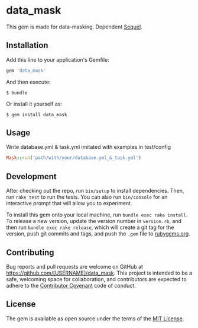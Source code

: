 # data_mask

This gem is made for data-masking. Dependent [Sequel](https://github.com/jeremyevans/sequel).

## Installation

Add this line to your application's Gemfile:

```ruby
gem 'data_mask'
```

And then execute:

    $ bundle

Or install it yourself as:

    $ gem install data_mask

## Usage

Write database.yml & task.yml imitated with examples in test/config

```ruby
Mask::run('path/with/your/database.yml_&_task.yml')
```

## Development

After checking out the repo, run `bin/setup` to install dependencies. Then, run `rake test` to run the tests. You can also run `bin/console` for an interactive prompt that will allow you to experiment.

To install this gem onto your local machine, run `bundle exec rake install`. To release a new version, update the version number in `version.rb`, and then run `bundle exec rake release`, which will create a git tag for the version, push git commits and tags, and push the `.gem` file to [rubygems.org](https://rubygems.org).

## Contributing

Bug reports and pull requests are welcome on GitHub at https://github.com/[USERNAME]/data_mask. This project is intended to be a safe, welcoming space for collaboration, and contributors are expected to adhere to the [Contributor Covenant](contributor-covenant.org) code of conduct.


## License

The gem is available as open source under the terms of the [MIT License](http://opensource.org/licenses/MIT).

